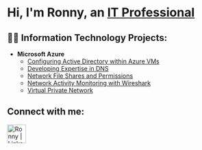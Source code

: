 <h1>Hi, I'm Ronny, an <a href="https://www.linkedin.com/in/ronny-diggs-2b8b3940/">IT Professional</a></h1>

<h2>👨‍💻 Information Technology Projects:</h2>

<!-- This text is commented out until finished.
- <b>osTicket (Help Desk Ticketing System)</b>
  - [osTicket: Prerequisites and Installation](https://github.com/ronnydiggs/osticket-prereqs)
  - [osTicket: Post-Installation Configuration](https://github.com/ronnydiggs/post-install-config)
  - [osTicket: Ticket Lifecycle Examples](https://github.com/ronnydiggs/ticket-lifecycle) -->
  
- <b>Microsoft Azure</b>
  - [Configuring Active Directory within Azure VMs](https://github.com/ronnydiggs/configure-ad)
  - [Developing Expertise in DNS](https://github.com/ronnydiggs/develop-dns)
  - [Network File Shares and Permissions](https://github.com/ronnydiggs/fileshare-permissions)
  - [Network Activity Monitoring with Wireshark](https://github.com/ronnydiggs/azure-network-protocols)
  - [Virtual Private Network](https://github.com/ronnydiggs/vpn)
 <!-- - [Microsoft Endpoint Configuration Manager (SCCM)](https://github.com/ronnydiggs/SCCM) -->
    
<h2>Connect with me:</h2>

[<img align="left" alt="Ronny | LinkedIn" width="44px" src="https://cdn.jsdelivr.net/npm/simple-icons@v3/icons/linkedin.svg" />][linkedin]

[linkedin]: https://linkedin.com/in/ronnydiggs/
